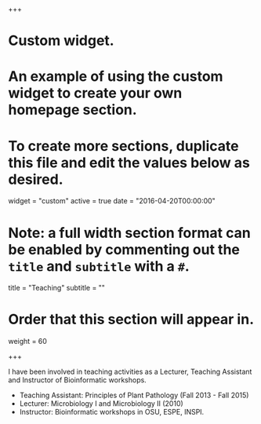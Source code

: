 +++
# Custom widget.
# An example of using the custom widget to create your own homepage section.
# To create more sections, duplicate this file and edit the values below as desired.
widget = "custom"
active = true
date = "2016-04-20T00:00:00"

# Note: a full width section format can be enabled by commenting out the `title` and `subtitle` with a `#`.
title = "Teaching"
subtitle = ""

# Order that this section will appear in.
weight = 60

+++

I have been involved in teaching activities as a Lecturer, Teaching Assistant and Instructor of Bioinformatic workshops.

- Teaching Assistant: Principles of Plant Pathology (Fall 2013 - Fall 2015)
- Lecturer: Microbiology I and Microbiology II (2010) 
- Instructor: Bioinformatic workshops in OSU, ESPE, INSPI.
 
